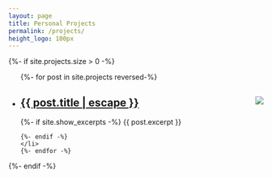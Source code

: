 ```yaml
--- 
layout: page
title: Personal Projects
permalink: /projects/
height_logo: 100px
---
```

{%- if site.projects.size > 0 -%}
<ul class="post-list">
    {%- for post in site.projects reversed-%}
    <li>
    <img src="{{post.logo_url}}" style="float:right;width:{{page.height_logo}}">
    <h2>
        <a class="post-link" href="{{ post.url | relative_url }}">
        {{ post.title | escape }}
        </a>
    </h2>
    {%- if site.show_excerpts -%}
        {{ post.excerpt }}
        
    {%- endif -%}
    </li>
    {%- endfor -%}
</ul>

{%- endif -%}
